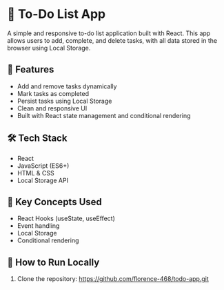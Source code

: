 # 📝 To-Do List App

A simple and responsive to-do list application built with React. This app allows users to add, complete, and delete tasks, with all data stored in the browser using Local Storage.

## 🚀 Features
- Add and remove tasks dynamically
- Mark tasks as completed
- Persist tasks using Local Storage
- Clean and responsive UI
- Built with React state management and conditional rendering

## 🛠 Tech Stack
- React
- JavaScript (ES6+)
- HTML & CSS
- Local Storage API

## 🧠 Key Concepts Used
- React Hooks (useState, useEffect)
- Event handling
- Local Storage
- Conditional rendering

## 🔧 How to Run Locally
1. Clone the repository: https://github.com/florence-468/todo-app.git
